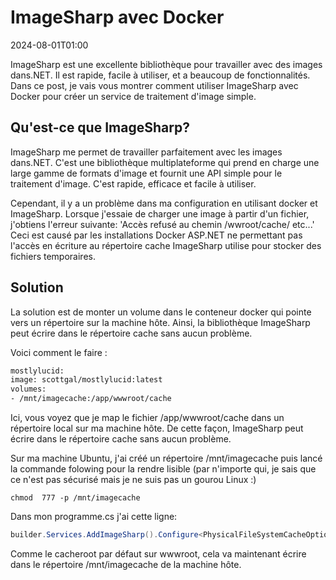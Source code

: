 # ImageSharp avec Docker

<datetime class="hidden">2024-08-01T01:00</datetime>

<!--category-- Docker, ImageSharp -->
ImageSharp est une excellente bibliothèque pour travailler avec des images dans.NET. Il est rapide, facile à utiliser, et a beaucoup de fonctionnalités. Dans ce post, je vais vous montrer comment utiliser ImageSharp avec Docker pour créer un service de traitement d'image simple.

## Qu'est-ce que ImageSharp?

ImageSharp me permet de travailler parfaitement avec les images dans.NET. C'est une bibliothèque multiplateforme qui prend en charge une large gamme de formats d'image et fournit une API simple pour le traitement d'image. C'est rapide, efficace et facile à utiliser.

Cependant, il y a un problème dans ma configuration en utilisant docker et ImageSharp. Lorsque j'essaie de charger une image à partir d'un fichier, j'obtiens l'erreur suivante:
'Accès refusé au chemin /wwroot/cache/ etc...'
Ceci est causé par les installations Docker ASP.NET ne permettant pas l'accès en écriture au répertoire cache ImageSharp utilise pour stocker des fichiers temporaires.

## Solution

La solution est de monter un volume dans le conteneur docker qui pointe vers un répertoire sur la machine hôte. Ainsi, la bibliothèque ImageSharp peut écrire dans le répertoire cache sans aucun problème.

Voici comment le faire :

```dockerfile
mostlylucid:
image: scottgal/mostlylucid:latest
volumes:
- /mnt/imagecache:/app/wwwroot/cache
```

Ici, vous voyez que je map le fichier /app/wwwroot/cache dans un répertoire local sur ma machine hôte. De cette façon, ImageSharp peut écrire dans le répertoire cache sans aucun problème.

Sur ma machine Ubuntu, j'ai créé un répertoire /mnt/imagecache puis lancé la commande folowing pour la rendre lisible (par n'importe qui, je sais que ce n'est pas sécurisé mais je ne suis pas un gourou Linux :)

```shell
chmod  777 -p /mnt/imagecache
```

Dans mon programme.cs j'ai cette ligne:

```csharp
builder.Services.AddImageSharp().Configure<PhysicalFileSystemCacheOptions>(options => options.CacheFolder = "cache");
```

Comme le cacheroot par défaut sur wwwroot, cela va maintenant écrire dans le répertoire /mnt/imagecache de la machine hôte.